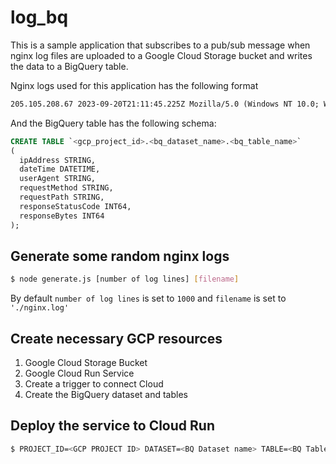 # log_bq

This is a sample application that subscribes to a pub/sub message when nginx log files are uploaded
to a Google Cloud Storage bucket and writes the data to a BigQuery table.

Nginx logs used for this application has the following format

```txt
205.105.208.67 2023-09-20T21:11:45.225Z Mozilla/5.0 (Windows NT 10.0; Win64; x64) AppleWebKit/537.36 (KHTML, like Gecko) Chrome/103.0.0.0 Safari/537.36 GET /upload 404 10852
```

And the BigQuery table has the following schema:

```sql
CREATE TABLE `<gcp_project_id>.<bq_dataset_name>.<bq_table_name>`
(
  ipAddress STRING,
  dateTime DATETIME,
  userAgent STRING,
  requestMethod STRING,
  requestPath STRING,
  responseStatusCode INT64,
  responseBytes INT64
);
```

## Generate some random nginx logs

```bash
$ node generate.js [number of log lines] [filename]
```

By default `number of log lines` is set to `1000` and `filename` is set to `'./nginx.log'`


## Create necessary GCP resources

1. Google Cloud Storage Bucket
2. Google Cloud Run Service
3. Create a trigger to connect Cloud
4. Create the BigQuery dataset and tables

## Deploy the service to Cloud Run

```bash
$ PROJECT_ID=<GCP PROJECT ID> DATASET=<BQ Dataset name> TABLE=<BQ Table name> ./deploy.sh
```

